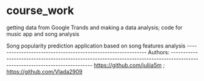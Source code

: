 # course_work
getting data from Google Trands and making a data analysis; code for music app and song analysis

Song popularity prediction application based on song features analysis -------------------------------------------------------------
Authors: ----------------------------------------------------------------------------------------------------------------------------
https://github.com/juliia5m ; 
https://github.com/Vlada2909
 
